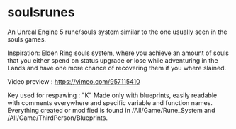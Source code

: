 # soulsrunes
An Unreal Engine 5 rune/souls system similar to the one usually seen in the souls games.

Inspiration: Elden Ring souls system, where you achieve an amount of souls that you either spend on status upgrade or lose while adventuring in the Lands and have one more chance of recovering them if you where slained.

Video preview : https://vimeo.com/957115410

Key used for respawing : "K"
Made only with blueprints, easily readable with comments everywhere and specific variable and function names.
Everything created or modified is found in /All/Game/Rune_System and /All/Game/ThirdPerson/Blueprints.
